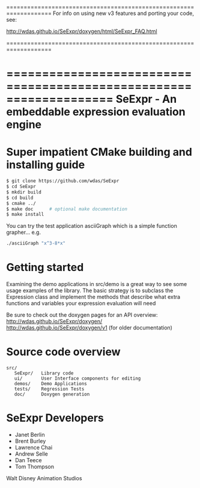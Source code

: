 ===================================================================
  For info on using new v3 features and porting your code, see:

  http://wdas.github.io/SeExpr/doxygen/html/SeExpr_FAQ.html
  
===================================================================


===================================================================
SeExpr - An embeddable expression evaluation engine
===================================================================


Super impatient CMake building and installing guide
===================================================

```bash
$ git clone https://github.com/wdas/SeExpr
$ cd SeExpr
$ mkdir build
$ cd build
$ cmake ../
$ make doc      # optional make documentation
$ make install
```

You can try the test application asciiGraph which is a simple
function grapher... e.g.
```bash
./asciiGraph "x^3-8*x"
```

# Getting started

Examining the demo applications in src/demo is a great way to see
some usage examples of the library. The basic strategy is to subclass
the Expression class and implement the methods that describe what
extra functions and variables your expression evaluation will need

Be sure to check out the doxygen pages for an API overview:
http://wdas.github.io/SeExpr/doxygen/
http://wdas.github.io/SeExpr/doxygen/v1 (for older documentation)

# Source code overview

```
src/
   SeExpr/   Library code
   ui/       User Interface components for editing
   demos/    Demo Applications
   tests/    Regression Tests
   doc/      Doxygen generation
```

# SeExpr Developers

 * Janet Berlin
 * Brent Burley
 * Lawrence Chai
 * Andrew Selle
 * Dan Teece
 * Tom Thompson

Walt Disney Animation Studios
